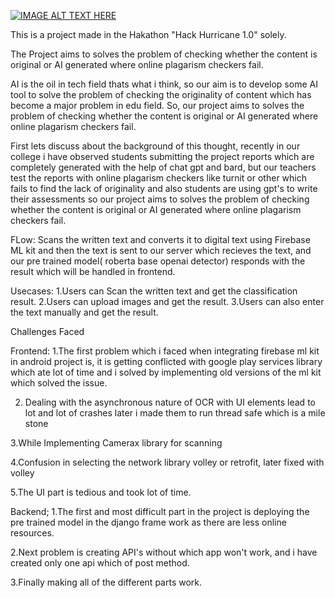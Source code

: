 [![IMAGE ALT TEXT HERE](https://img.youtube.com/vi/_Beeh9_kbhQ/0.jpg)](https://www.youtube.com/watch?v=_Beeh9_kbhQ)

This is a project made in the Hakathon "Hack Hurricane 1.0" solely.

The Project aims to solves the problem of checking whether the content is original or AI generated where online plagarism checkers fail.

AI is the oil in tech field thats what i think, so our aim is to develop some AI tool to solve the problem of checking the originality of content which has become a major problem in edu field. So, our project aims to solves the problem of checking whether the content is original or AI generated where online plagarism checkers fail.

First lets discuss about the background of this thought, recently in our college i have observed students submitting the project reports which are completely generated with the help of chat gpt and bard, but our teachers test the reports with online plagarism checkers like turnit or other which fails to find the lack of originality and also students are using gpt's to write their assessments so our project aims to solves the problem of checking whether the content is original or AI generated where online plagarism checkers fail.

FLow: Scans the written text and converts it to digital text using Firebase ML kit and then the text is sent to our server which recieves the text, and our pre trained model( roberta base openai detector) responds with the result which will be handled in frontend.

Usecases: 
1.Users can Scan the written text and get the classification result.
2.Users can upload images and get the result.
3.Users can also enter the text manually and get the result.

Challenges Faced

Frontend:
1.The first problem which i faced when integrating firebase ml kit in android project is, it is getting conflicted with google play services library which ate lot of time and i solved by implementing old versions of the ml kit which solved the issue.

2. Dealing with the asynchronous nature of OCR with UI elements lead to lot and lot of crashes later i made them to run thread safe which is a mile stone

3.While Implementing Camerax library for scanning 

4.Confusion in selecting the network library volley or retrofit, later fixed with volley

5.The UI part is tedious and took lot of time.

Backend;
1.The first and most difficult part in the project is deploying the pre trained model in the django frame work as there are less online resources.

2.Next problem is creating API's without which app won't work, and i have created only one api which of post method.

3.Finally making all of the different parts work.
